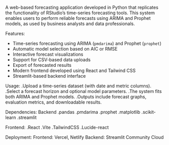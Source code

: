 A web-based forecasting application developed in Python that replicates the functionality of RStudio’s time-series forecasting tools. This system enables users to perform reliable forecasts using ARIMA and Prophet models, as used by business analysts and data professionals.

Features:
- Time-series forecasting using ARIMA (`pmdarima`) and Prophet (`prophet`)
- Automatic model selection based on AIC or RMSE
- Interactive forecast visualizations
- Support for CSV-based data uploads
- Export of forecasted results
- Modern frontend developed using React and Tailwind CSS
- Streamlit-based backend interface

Usage:
.Upload a time-series dataset (with date and metric columns).
.Select a forecast horizon and optional model parameters.
.The system fits both ARIMA and Prophet models.
.Outputs include forecast graphs, evaluation metrics, and downloadable results.

Dependencies:
Backend
.pandas
.pmdarima
.prophet
.matplotlib
.scikit-learn
.streamlit

Frontend:
.React
.Vite
.TailwindCSS
.Lucide-react

Deployment:
Frontend: Vercel, Netlify
Backend: Streamlit Community Cloud
